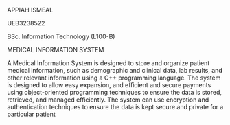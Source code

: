 APPIAH ISMEAL

UEB3238522

BSc. Information Technology (L100-B)

MEDICAL INFORMATION SYSTEM

A Medical Information System is designed to store and organize patient medical
information, such as demographic and clinical data, lab results, and other 
relevant information using a C++ programming language. The system is designed 
to allow easy expansion, and efficient and secure payments using object-oriented 
programming techniques to ensure the data is stored, retrieved, and managed 
efficiently. The system can use encryption and authentication techniques to 
ensure the data is kept secure and private for a particular patient
